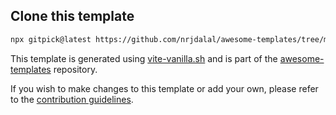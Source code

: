 ## Clone this template

```bash
npx gitpick@latest https://github.com/nrjdalal/awesome-templates/tree/main/vite-apps/vite-vanilla
```

This template is generated using [vite-vanilla.sh](https://github.com/nrjdalal/awesome-templates/blob/main/.github/.scripts/vite-vanilla.sh) and is part of the [awesome-templates](https://github.com/nrjdalal/awesome-templates) repository.

If you wish to make changes to this template or add your own, please refer to the [contribution guidelines](https://github.com/nrjdalal/awesome-templates?tab=readme-ov-file#contributing).
  
